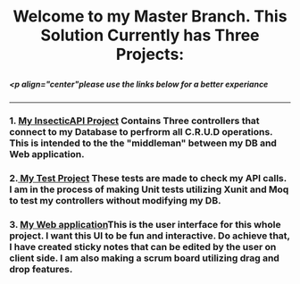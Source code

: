 # <p align="center">Welcome to my Master Branch. This Solution Currently has Three Projects:</p>

##### <p align="center"please use the links below for a better experiance </p>
***
###  1. <a href=https://github.com/Darius-D/Insectic/tree/master/InsecticDatabaseApi> My InsecticAPI Project</a> Contains Three controllers that connect to my Database to perfrorm all C.R.U.D operations. This is intended to the the "middleman" between my DB and Web application. 

###  2.<a href=https://github.com/Darius-D/Insectic/blob/master/InsecticApiTests/TicketControllerTests.cs> My Test Project</a> These tests are made to check my API calls. I am in the process of making Unit tests utilizing Xunit and Moq to test my controllers without modifying my DB. 


###  3. <a href=https://github.com/Darius-D/Insectic/tree/master/Insectic> My Web application<a/>This is the user interface for this whole project. I want this UI to be fun and interactive. Do achieve that, I have created sticky notes that can be edited by the user on client side. I am also making a scrum board utilizing drag and drop features. 
  
  
